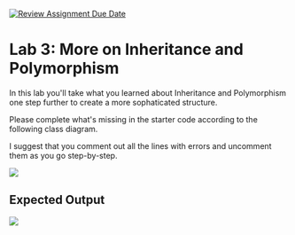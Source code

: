 [![Review Assignment Due Date](https://classroom.github.com/assets/deadline-readme-button-24ddc0f5d75046c5622901739e7c5dd533143b0c8e959d652212380cedb1ea36.svg)](https://classroom.github.com/a/A-5JiM4C)
# Lab 3: More on Inheritance and Polymorphism
In this lab you'll take what you learned about Inheritance and Polymorphism one step further to create a more sophaticated structure.

Please complete what's missing in the starter code according to the following class diagram.

I suggest that you comment out all the lines with errors and uncomment them as you go step-by-step.

![](ClassDiagram.png)

## Expected Output
![](ExpectedOutput.png)